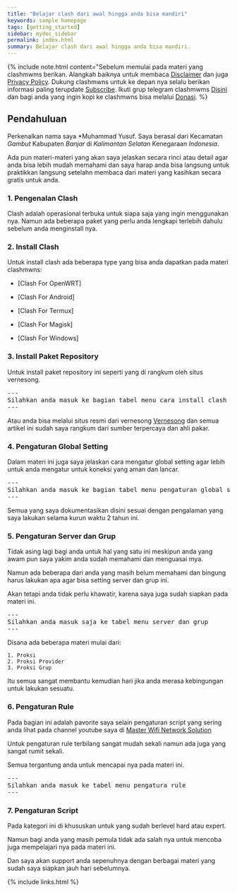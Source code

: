```yaml
---
title: "Belajar clash dari awal hingga anda bisa mandiri"
keywords: sample homepage
tags: [getting_started]
sidebar: mydoc_sidebar
permalink: index.html
summary: Belajar clash dari awal hingga anda bisa mandiri.
---
```


{% include note.html content="Sebelum memulai pada materi yang clashmwms berikan. Alangkah baiknya untuk membaca <a alt='disclaimer clashmwns' href='https://www.clashmwns.com/disclaimer'>Disclaimer</a> dan juga <a alt='disclaimer clashmwns' href='https://www.clashmwns.com/privacy-policy'>Privacy Policy</a>. Dukung clashmwns untuk ke depan nya selalu berikan informasi paling terupdate <a href='https://youtube.com/@mwnsofficial'>Subscribe</a>. Ikuti grup telegram clashmwms <a href='https://t.me/+MV1v5tLmOSI2ODU1'>Disini</a> dan bagi anda yang ingin kopi ke clashmwns bisa melalui <a href='donate.html'>Donasi</a>. %}

## Pendahuluan

Perkenalkan nama saya *Muhammad Yusuf. Saya berasal dari Kecamatan *Gambut* Kabupaten *Banjar* di *Kalimantan Selatan* Kenegaraan *Indonesia*.

Ada pun materi-materi yang akan saya jelaskan secara rinci atau detail agar anda bisa lebih mudah memahami dan saya harap anda bisa langsung untuk praktikkan langsung setelahn membaca dari materi yang kasihkan secara gratis untuk anda.

### 1. Pengenalan Clash

Clash adalah operasional terbuka untuk siapa saja yang ingin menggunakan nya. Namun ada beberapa paket yang perlu anda lengkapi terlebih dahulu sebelum anda menginstall nya.

### 2. Install Clash

Untuk install clash ada beberapa type yang bisa anda dapatkan pada materi clashmwns:

* [Clash For OpenWRT]

* [Clash For Android]

* [Clash For Termux]

* [Clash For Magisk]

* [Clash For Windows]

### 3. Install Paket Repository

Untuk install paket repository ini seperti yang di rangkum oleh situs vernesong.

<pre>
---
Silahkan anda masuk ke bagian tabel menu cara install clash
---
</pre>

Atau anda bisa melalui situs resmi dari vernesong [Vernesong](https://github.com/vernesong/OpenClash) dan semua artikel ini sudah saya rangkum dari sumber terpercaya dan ahli pakar.

### 4. Pengaturan Global Setting

Dalam materi ini juga saya jelaskan cara mengatur global setting agar lebih untuk anda mengatur untuk koneksi yang aman dan lancar.

<pre>
---
Silahkan anda masuk ke bagian tabel menu pengaturan global setting
---
</pre>

Semua yang saya dokumentasikan disini sesuai dengan pengalaman yang saya lakukan selama kurun waktu 2 tahun ini.

### 5. Pengaturan Server dan Grup

Tidak asing lagi bagi anda untuk hal yang satu ini meskipun anda yang awam pun saya yakim anda sudah memahami dan menguasai mya.

Namun ada beberapa dari anda yang masih belum memahami dan bingung harus lakukan apa agar bisa setting server dan grup ini.

Akan tetapi anda tidak perlu khawatir, karena saya juga sudah siapkan pada materi ini.

<pre>
---
Silahkan anda masuk saja ke tabel menu server dan grup
---
</pre>

Disana ada beberapa materi mulai dari:

```
1. Proksi
2. Proksi Provider
3. Proksi Grup
```

Itu semua sangat membantu kemudian hari jika anda merasa kebingungan untuk lakukan sesuatu.

### 6. Pengaturan Rule

Pada bagian ini adalah pavorite saya selain pengaturan script yang sering anda lihat pada channel youtube saya di <a alt='mwnsofficial' href='https://www.youtube.com/@mwnsofficial'>Master Wifi Network Solution</a>

Untuk pengaturan rule terbilang sangat mudah sekali namun ada juga yang sangat rumit sekali.

Semua tergantung anda untuk mencapai nya pada materi ini.

<pre>
---
Silahkan anda masuk ke tabel menu pengatura rule
---
</pre>

### 7. Pengaturan Script

Pada kategori ini di khususkan untuk yang sudah berlevel hard atau expert.

Namun bagi anda yang masih pemula tidak ada salah nya untuk mencoba juga mempelajari nya pada materi ini.

Dan saya akan support anda sepenuhnya dengan berbagai materi yang sudah saya siapkan jauh hari sebelumnya.

{% include links.html %}
